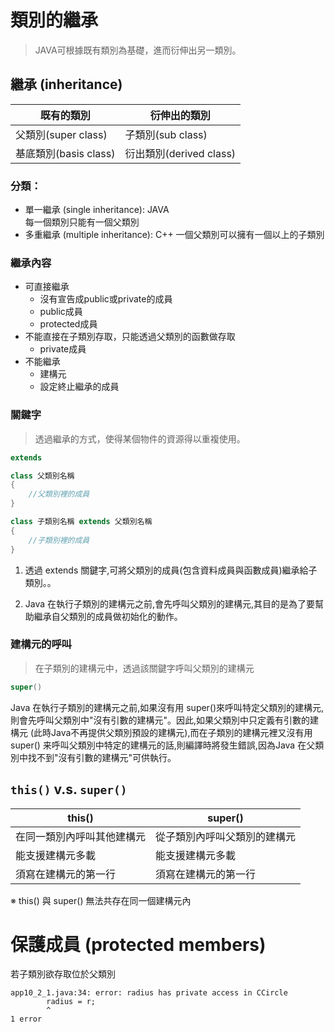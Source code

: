 # 類別的繼承
> JAVA可根據既有類別為基礎，進而衍伸出另一類別。

## 繼承 (inheritance)

|既有的類別|衍伸出的類別|
|---------|-----------|
|父類別(super class)|子類別(sub class)|
|基底類別(basis class)|衍出類別(derived class)|

### 分類：

* 單一繼承 (single inheritance): JAVA  
  每一個類別只能有一個父類別
* 多重繼承 (multiple inheritance): C++
  一個父類別可以擁有一個以上的子類別

### 繼承內容

* 可直接繼承
  * 沒有宣告成public或private的成員
  * public成員
  * protected成員
* 不能直接在子類別存取，只能透過父類別的函數做存取
  * private成員
* 不能繼承
  * 建構元
  * 設定終止繼承的成員

### 關鍵字
> 透過繼承的方式，使得某個物件的資源得以重複使用。
```java
extends
```

```java
class 父類別名稱
{
    //父類別裡的成員
}

class 子類別名稱 extends 父類別名稱
{
    //子類別裡的成員
}
```

1. 透過 extends 關鍵字,可將父類別的成員(包含資料成員與函數成員)繼承給子類別。。

2. Java 在執行子類別的建構元之前,會先呼叫父類別的建構元,其目的是為了要幫助繼承自父類別的成員做初始化的動作。

### 建構元的呼叫
> 在子類別的建構元中，透過該關鍵字呼叫父類別的建構元
```java
super()
```
Java 在執行子類別的建構元之前,如果沒有用 super()來呼叫特定父類別的建構元,  
則會先呼叫父類別中"沒有引數的建構元"。因此,如果父類別中只定義有引數的建構元
(此時Java不再提供父類別預設的建構元),而在子類別的建構元裡又沒有用 super() 来呼叫父類別中特定的建構元的話,則編譯時將發生錯誤,因為Java 在父類別中找不到"沒有引數的建構元"可供執行。

## ```this()``` v.s. ```super()```
|     this()     |     super()     |
|------|-------|
|在同一類別內呼叫其他建構元|從子類別內呼叫父類別的建構元|
|能支援建構元多載|能支援建構元多載|
|須寫在建構元的第一行|須寫在建構元的第一行|

※ this() 與 super() 無法共存在同一個建構元內

# 保護成員 (protected members)

若子類別欲存取位於父類別
```
app10_2_1.java:34: error: radius has private access in CCircle
        radius = r;
        ^
1 error
```